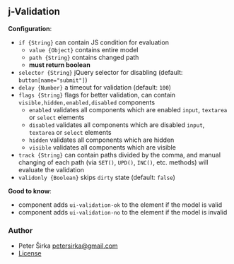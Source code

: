 ## j-Validation

__Configuration__:

- `if {String}` can contain JS condition for evaluation
	- `value {Object}` contains entire model
	- `path {String}` contains changed path
	- __must return boolean__
- `selector {String}` jQuery selector for disabling (default: `button[name="submit"]`)
- `delay {Number}` a timeout for validation (default: `100`)
- `flags {String}` flags for better validation, can contain `visible,hidden,enabled,disabled` components
	- `enabled` validates all components which are enabled `input`, `textarea` or `select` elements
	- `disabled` validates all components which are disabled `input`, `textarea` or `select` elements
	- `hidden` validates all components which are hidden
	- `visible` validates all components which are visible
- `track {String}` can contain paths divided by the comma, and manual changing of each path (via `SET()`, `UPD()`, `INC()`, etc. methods) will evaluate the validation
- `validonly {Boolean}` skips `dirty` state (default: `false`)


__Good to know__:

- component adds `ui-validation-ok` to the element if the model is valid
- component adds `ui-validation-no` to the element if the model is invalid

### Author

- Peter Širka <petersirka@gmail.com>
- [License](https://www.totaljs.com/license/)